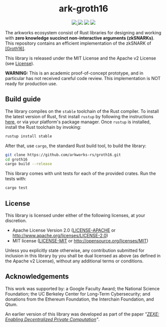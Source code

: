 <h1 align="center">ark-groth16</h1>

<p align="center">
    <a href="https://github.com/arkworks-rs/groth16/actions/workflows/ci.yml"><img src="https://github.com/arkworks-rs/groth16/workflows/CI/badge.svg?branch=master">
    <a href="https://github.com/arkworks-rs/groth16/blob/master/LICENSE-APACHE"><img src="https://img.shields.io/badge/license-APACHE-blue.svg"></a>
    <a href="https://github.com/arkworks-rs/groth16/blob/master/LICENSE-MIT"><img src="https://img.shields.io/badge/license-MIT-blue.svg"></a>
    <a href="https://deps.rs/repo/github/arkworks-rs/groth16"><img src="https://deps.rs/repo/github/arkworks-rs/groth16/status.svg"></a>
</p>

The arkworks ecosystem consist of Rust libraries for designing and working with __zero knowledge succinct non-interactive arguments (zkSNARKs)__. This repository contains an efficient implementation of the zkSNARK of [[Groth16]](https://eprint.iacr.org/2016/260).

This library is released under the MIT License and the Apache v2 License (see [License](#license)).

**WARNING:** This is an academic proof-of-concept prototype, and in particular has not received careful code review. This implementation is NOT ready for production use.

## Build guide

The library compiles on the `stable` toolchain of the Rust compiler. To install the latest version of Rust, first install `rustup` by following the instructions [here](https://rustup.rs/), or via your platform's package manager. Once `rustup` is installed, install the Rust toolchain by invoking:
```bash
rustup install stable
```

After that, use `cargo`, the standard Rust build tool, to build the library:
```bash
git clone https://github.com/arkworks-rs/groth16.git
cd groth16
cargo build --release
```

This library comes with unit tests for each of the provided crates. Run the tests with:
```bash
cargo test
```

## License

This library is licensed under either of the following licenses, at your discretion.

 * Apache License Version 2.0 ([LICENSE-APACHE](LICENSE-APACHE) or http://www.apache.org/licenses/LICENSE-2.0)
 * MIT license ([LICENSE-MIT](LICENSE-MIT) or http://opensource.org/licenses/MIT)

Unless you explicitly state otherwise, any contribution submitted for inclusion in this library by you shall be dual licensed as above (as defined in the Apache v2 License), without any additional terms or conditions.

## Acknowledgements

This work was supported by:
a Google Faculty Award;
the National Science Foundation;
the UC Berkeley Center for Long-Term Cybersecurity;
and donations from the Ethereum Foundation, the Interchain Foundation, and Qtum.

An earlier version of this library was developed as part of the paper *"[ZEXE: Enabling Decentralized Private Computation][zexe]"*.

[zexe]: https://ia.cr/2018/962
